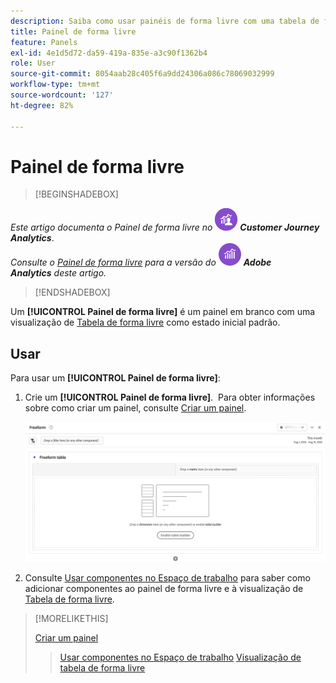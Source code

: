 ```yaml
---
description: Saiba como usar painéis de forma livre com uma tabela de forma livre como estado inicial para o seu projeto do Analysis Workspace.
title: Painel de forma livre
feature: Panels
exl-id: 4e1d5d72-da59-419a-835e-a3c90f1362b4
role: User
source-git-commit: 8054aab28c405f6a9dd24306a086c78069032999
workflow-type: tm+mt
source-wordcount: '127'
ht-degree: 82%

---
```


# Painel de forma livre


>[!BEGINSHADEBOX]

_Este artigo documenta o Painel de forma livre no_ ![CustomerJourneyAnalytics](/help/assets/icons/CustomerJourneyAnalytics.svg) _**Customer Journey Analytics**_.<br/>_Consulte o [Painel de forma livre](https://experienceleague.adobe.com/pt-br/docs/analytics/analyze/analysis-workspace/panels/freeform-panel) para a versão do_ ![AdobeAnalytics](/help/assets/icons/AdobeAnalytics.svg) _**Adobe Analytics** deste artigo._

>[!ENDSHADEBOX]


Um **[!UICONTROL Painel de forma livre]** é um painel em branco com uma visualização de [Tabela de forma livre](/help/analysis-workspace/visualizations/freeform-table/freeform-table.md) como estado inicial padrão.

## Usar

Para usar um **[!UICONTROL Painel de forma livre]**:

1. Crie um **[!UICONTROL Painel de forma livre]**.  Para obter informações sobre como criar um painel, consulte [Criar um painel](panels.md#create-a-panel).

   ![O painel de Forma livre padrão mostrando um painel em branco com uma tabela de forma livre.](assets/freeform-panel.png)

1. Consulte [Usar componentes no Espaço de trabalho](/help/components/use-components-in-workspace.md) para saber como adicionar componentes ao painel de forma livre e à visualização de [Tabela de forma livre](/help/analysis-workspace/visualizations/freeform-table/freeform-table.md).


>[!MORELIKETHIS]
>
>[Criar um painel](/help/analysis-workspace/c-panels/panels.md#create-a-panel)
>>[Usar componentes no Espaço de trabalho](/help/components/use-components-in-workspace.md)
>>[Visualização de tabela de forma livre](/help/analysis-workspace/visualizations/freeform-table/freeform-table.md)
>